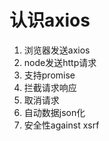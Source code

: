# 认识axios
1. 浏览器发送axios
2. node发送http请求
3. 支持promise
4. 拦截请求响应
5. 取消请求
6. 自动数据json化
7. 安全性against xsrf
